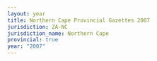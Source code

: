 ```yaml
---
layout: year
title: Northern Cape Provincial Gazettes 2007
jurisdiction: ZA-NC
jurisdiction_name: Northern Cape
provincial: true
year: "2007"
---
```


